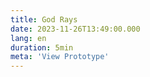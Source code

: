 ```yaml
---
title: God Rays
date: 2023-11-26T13:49:00.000
lang: en
duration: 5min
meta: 'View Prototype'
---
```




<GodRays />
